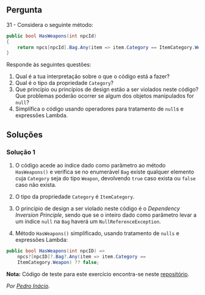 ## Pergunta

31 - Considera o seguinte método:

```cs
public bool HasWeapons(int npcId)
{
    return npcs[npcId].Bag.Any(item => item.Category == ItemCategory.Weapon);
}
```

Responde às seguintes questões:

1. Qual é a tua interpretação sobre o que o código está a fazer?
2. Qual é o tipo da propriedade `Category`?
3. Que princípio ou princípios de design estão a ser violados neste código?
   Que problemas poderão ocorrer se algum dos objetos manipulados for `null`?
4. Simplifica o código usando operadores para tratamento de `null`s e
   expressões Lambda.

## Soluções

### Solução 1

1. O código acede ao índice dado como parâmetro ao método `HasWeapons()` e
verifica se no enumerável `Bag` existe qualquer elemento cuja `Category`
seja do tipo `Weapon`, devolvendo `true` caso exista ou `false` caso não
exista.

1. O tipo da propriedade `Category` é `ItemCategory`.

2. O princípio de design a ser violado neste código é o _Dependency Inversion
Principle_, sendo que se o inteiro dado como parâmetro levar a um índice `null`
na `Bag` haverá um `NullReferenceException`.

1. Método `HasWeapons()` simplificado, usando tratamento de `nulls` e
expressões Lambda:

```cs
public bool HasWeapons(int npcID) =>
    npcs?[npcID]?.Bag?.Any(item => item.Category ==
    ItemCategory.Weapon) ?? false;
```

**Nota:** Código de teste para este exercício encontra-se neste
[repositório](https://github.com/PmaiWoW/LP2_Github_Exercises).

*Por [Pedro Inácio](https://github.com/PmaiWoW).*